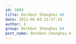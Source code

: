 ```yaml
---
id: 1084
title: Dorkbot Shanghai #4
date: 2011-06-03 23:57:19
author: 3
group: Dorkbot Shanghai #4
post_name: dorkbot-shanghai-4
---
```



